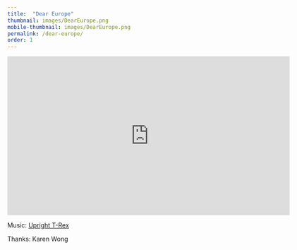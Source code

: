 ```yaml
---
title:  "Dear Europe"
thumbnail: images/DearEurope.png
mobile-thumbnail: images/DearEurope.png
permalink: /dear-europe/
order: 1
---
```


<div class='embed-container'>
    <iframe src="https://player.vimeo.com/video/117219930" width="640" height="360" frameborder="0" webkitallowfullscreen mozallowfullscreen allowfullscreen></iframe>
</div>

Music: [Upright T-Rex](http://uprighttrexmusic.com)

Thanks: Karen Wong


